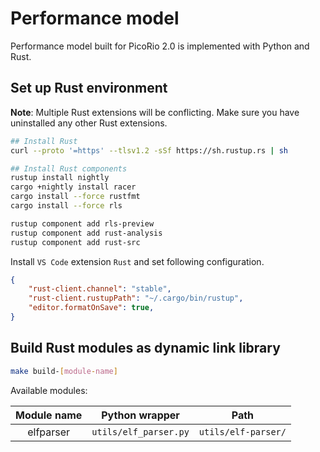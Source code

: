 # Performance model

Performance model built for PicoRio 2.0 is implemented with Python and Rust.

## Set up Rust environment
**Note**: Multiple Rust extensions will be conflicting. Make sure you have uninstalled any other Rust extensions.
```bash
## Install Rust
curl --proto '=https' --tlsv1.2 -sSf https://sh.rustup.rs | sh

## Install Rust components
rustup install nightly  
cargo +nightly install racer
cargo install --force rustfmt
cargo install --force rls

rustup component add rls-preview
rustup component add rust-analysis
rustup component add rust-src
```

Install `VS Code` extension `Rust` and set following configuration.

```json
{
    "rust-client.channel": "stable",
    "rust-client.rustupPath": "~/.cargo/bin/rustup",
    "editor.formatOnSave": true,
}
```
## Build Rust modules as dynamic link library

```bash
make build-[module-name]
```

Available modules:

|Module name|Python wrapper|Path|
|:-:|:-:|:-:|
|elfparser|`utils/elf_parser.py` |`utils/elf-parser/` |

